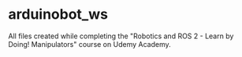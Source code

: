 # arduinobot_ws
All files created while completing the "Robotics and ROS 2 - Learn by Doing! Manipulators" course on Udemy Academy.
